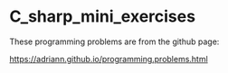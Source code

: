 # C_sharp_mini_exercises

These programming problems are from the github page:

https://adriann.github.io/programming.problems.html
